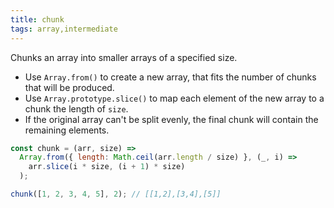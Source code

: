 ```yaml
---
title: chunk
tags: array,intermediate
---
```


Chunks an array into smaller arrays of a specified size.

- Use `Array.from()` to create a new array, that fits the number of chunks that will be produced.
- Use `Array.prototype.slice()` to map each element of the new array to a chunk the length of `size`.
- If the original array can't be split evenly, the final chunk will contain the remaining elements.

```js
const chunk = (arr, size) =>
  Array.from({ length: Math.ceil(arr.length / size) }, (_, i) =>
    arr.slice(i * size, (i + 1) * size)
  );
```

```js
chunk([1, 2, 3, 4, 5], 2); // [[1,2],[3,4],[5]]
```

